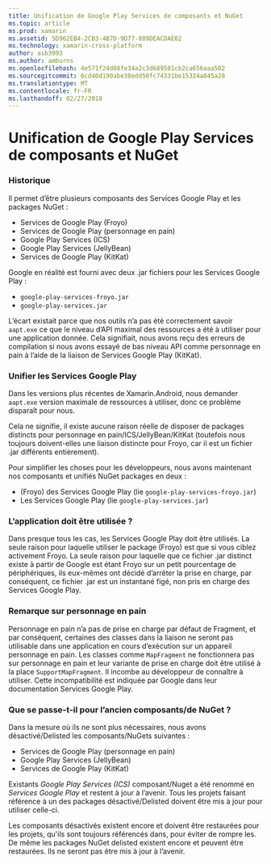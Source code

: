 ```yaml
---
title: Unification de Google Play Services de composants et NuGet
ms.topic: article
ms.prod: xamarin
ms.assetid: 5D962EB4-2CB3-4B7D-9D77-889DEACDAE02
ms.technology: xamarin-cross-platform
author: asb3993
ms.author: amburns
ms.openlocfilehash: 4e571f24d08fe34a2c3d689501cb2ca656aaa502
ms.sourcegitcommit: 6cd40d190abe38edd50fc74331be15324a845a28
ms.translationtype: MT
ms.contentlocale: fr-FR
ms.lasthandoff: 02/27/2018
---
```

# <a name="unifying-google-play-services-components-and-nuget"></a>Unification de Google Play Services de composants et NuGet

### <a name="history"></a>Historique

Il permet d’être plusieurs composants des Services Google Play et les packages NuGet :

-   Services de Google Play (Froyo)
-   Services de Google Play (personnage en pain)
-   Google Play Services (ICS)
-   Google Play Services (JellyBean)
-   Services de Google Play (KitKat)

Google en réalité est fourni avec deux .jar fichiers pour les Services Google Play :

-   `google-play-services-froyo.jar`
-   `google-play-services.jar`

L’écart existait parce que nos outils n’a pas été correctement savoir `aapt.exe` ce que le niveau d’API maximal des ressources a été à utiliser pour une application donnée. Cela signifiait, nous avons reçu des erreurs de compilation si nous avons essayé de bas niveau API comme personnage en pain à l’aide de la liaison de Services Google Play (KitKat).

### <a name="unifying-google-play-services"></a>Unifier les Services Google Play

Dans les versions plus récentes de Xamarin.Android, nous demander `aapt.exe` version maximale de ressources à utiliser, donc ce problème disparaît pour nous.

Cela ne signifie, il existe aucune raison réelle de disposer de packages distincts pour personnage en pain/ICS/JellyBean/KitKat (toutefois nous toujours doivent-elles une liaison distincte pour Froyo, car il est un fichier .jar différents entièrement).

Pour simplifier les choses pour les développeurs, nous avons maintenant nos composants et unifiés NuGet packages en deux :

-   (Froyo) des Services Google Play (lie `google-play-services-froyo.jar`)
-   Les Services Google Play (lie `google-play-services.jar`)

### <a name="which-one-should-be-used"></a>L’application doit être utilisée ?

Dans presque tous les cas, les Services Google Play doit être utilisés. La seule raison pour laquelle utiliser le package (Froyo) est que si vous ciblez activement Froyo. La seule raison pour laquelle que ce fichier .jar distinct existe à partir de Google est étant Froyo sur un petit pourcentage de périphériques, ils eux-mêmes ont décidé d’arrêter la prise en charge, par conséquent, ce fichier .jar est un instantané figé, non pris en charge des Services Google Play.

### <a name="note-about-gingerbread"></a>Remarque sur personnage en pain

Personnage en pain n’a pas de prise en charge par défaut de Fragment, et par conséquent, certaines des classes dans la liaison ne seront pas utilisable dans une application en cours d’exécution sur un appareil personnage en pain. Les classes comme `MapFragment` ne fonctionnera pas sur personnage en pain et leur variante de prise en charge doit être utilisé à la place `SupportMapFragment`. Il incombe au développeur de connaître à utiliser. Cette incompatibilité est indiquée par Google dans leur documentation Services Google Play.

### <a name="what-happens-to-the-old-componentsnugets"></a>Que se passe-t-il pour l’ancien composants/de NuGet ?

Dans la mesure où ils ne sont plus nécessaires, nous avons désactivé/Delisted les composants/NuGets suivantes :

-   Services de Google Play (personnage en pain)
-   Google Play Services (JellyBean)
-   Services de Google Play (KitKat)

Existants _Google Play Services (ICS)_ composant/Nuget a été renommé en _Services Google Play_ et restent à jour à l’avenir. Tous les projets faisant référence à un des packages désactivé/Delisted doivent être mis à jour pour utiliser celle-ci.

Les composants désactivés existent encore et doivent être restaurées pour les projets, qu'ils sont toujours référencés dans, pour éviter de rompre les. De même les packages NuGet delisted existent encore et peuvent être restaurées. Ils ne seront pas être mis à jour à l’avenir.
